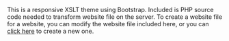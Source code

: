 This is a responsive XSLT theme using Bootstrap.  Included is PHP source code needed to transform website file on the server.  To create a website file for a website, you can modify the website file included here, or you can [click here](http://emrickj.github.io/gwc) to create a new one.
